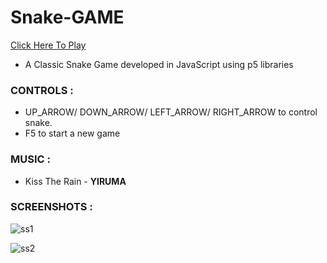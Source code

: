 # Snake-GAME

[Click Here To Play](https://arnav-mandal1234.github.io/Snake-Game/)

* A Classic Snake Game developed in JavaScript using p5 libraries

### CONTROLS :

* UP_ARROW/ DOWN_ARROW/ LEFT_ARROW/ RIGHT_ARROW to control snake.
* F5 to start a new game

### MUSIC :

*  Kiss The Rain - **YIRUMA**


### SCREENSHOTS : 

![ss1](https://github.com/arnav-mandal1234/Snake-Game/blob/master/Images/Screenshot1.PNG)

![ss2](https://github.com/arnav-mandal1234/Snake-Game/blob/master/Images/Screenshot2.PNG)
